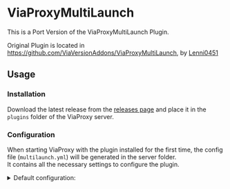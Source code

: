# ViaProxyMultiLaunch
This is a Port Version of the ViaProxyMultiLaunch Plugin.

Original Plugin is located in https://github.com/ViaVersionAddons/ViaProxyMultiLaunch, by [Lenni0451](https://github.com/Lenni0451)

## Usage
### Installation
Download the latest release from the [releases page](https://github.com/ViaVersionAddons/ViaProxyMultiLaunch/releases) and place it in the `plugins` folder of the ViaProxy server.

### Configuration
When starting ViaProxy with the plugin installed for the first time, the config file (`multilaunch.yml`) will be generated in the server folder.\
It contains all the necessary settings to configure the plugin.

<details>

<summary>Default configuration:</summary>

```yaml
#The path to the server jar to launch
#Make sure the server is in another folder than ViaProxy itself to avoid file conflicts!
ServerJar: other/server.jar

#The JVM arguments to use when launching the server
JvmArguments:
- -DIReallyKnowWhatIAmDoingISwear

#The arguments to use when launching the server
ServerArguments:
- nogui

#If the console input should be forwarded to the server
#This also means that ViaProxy is not able to read the console input!
#If the server process is not running, the input will be handled by ViaProxy
ForwardConsole: true

#The time in seconds to wait for the server to shutdown before forcing it
#A force shutdown may cause data loss!
ShutdownTimeout: 60

#The command to send to the server when stopping it
StopCommand: stop

#If ViaProxy should be stopped when the server stops
StopViaProxyOnServerStop: true
```

</details>
